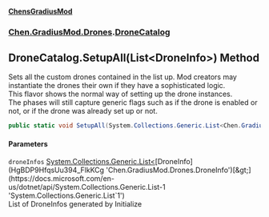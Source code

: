 
#### [ChensGradiusMod](index 'index')

### [Chen.GradiusMod.Drones](Y_iPobZkdIiJ9feSuBjDaQ 'Chen.GradiusMod.Drones').[DroneCatalog](qPWMsXW14ySl71rXQaL2KQ 'Chen.GradiusMod.Drones.DroneCatalog')

## DroneCatalog.SetupAll(List&lt;DroneInfo&gt;) Method
Sets all the custom drones contained in the list up. Mod creators may instantiate the drones their own if they have a sophisticated logic.  
This flavor shows the normal way of setting up the drone instances.  
The phases will still capture generic flags such as if the drone is enabled or not, or if the drone was already set up or not.  
```csharp
public static void SetupAll(System.Collections.Generic.List<Chen.GradiusMod.Drones.DroneInfo> droneInfos);
```

#### Parameters
<a name='Chen_GradiusMod_Drones_DroneCatalog_SetupAll(System_Collections_Generic_List_Chen_GradiusMod_Drones_DroneInfo_)_droneInfos'></a>
`droneInfos` [System.Collections.Generic.List&lt;](https://docs.microsoft.com/en-us/dotnet/api/System.Collections.Generic.List-1 'System.Collections.Generic.List`1')[DroneInfo](HgBDP9HfqsUu394_FlkKCg 'Chen.GradiusMod.Drones.DroneInfo')[&gt;](https://docs.microsoft.com/en-us/dotnet/api/System.Collections.Generic.List-1 'System.Collections.Generic.List`1')  
List of DroneInfos generated by Initialize
  
